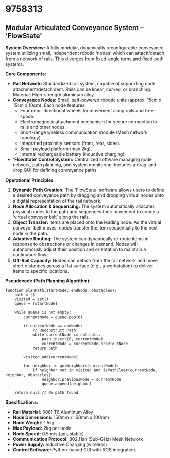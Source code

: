 # 9758313

## Modular Articulated Conveyance System – ‘FlowState’

**System Overview:** A fully modular, dynamically reconfigurable conveyance system utilizing small, independent robotic ‘nodes’ which can attach/detach from a network of rails. This diverges from fixed-angle turns and fixed-path systems.

**Core Components:**

*   **Rail Network:** Standardized rail system, capable of supporting node attachment/detachment. Rails can be linear, curved, or branching. Material: High-strength aluminum alloy.
*   **Conveyance Nodes:** Small, self-powered robotic units (approx. 15cm x 15cm x 10cm). Each node features:
    *   Four omni-directional wheels for movement along rails and free-space.
    *   Electromagnetic attachment mechanism for secure connection to rails and other nodes.
    *   Short-range wireless communication module (Mesh network topology).
    *   Integrated proximity sensors (front, rear, sides).
    *   Small payload platform (max 2kg).
    *   Internal rechargeable battery (inductive charging).
*   **‘FlowState’ Control System:** Centralized software managing node network, path planning, and system monitoring. Includes a drag-and-drop GUI for defining conveyance paths.

**Operational Principles:**

1.  **Dynamic Path Creation:** The 'FlowState' software allows users to define a desired conveyance path by dragging and dropping virtual nodes onto a digital representation of the rail network.
2.  **Node Allocation & Sequencing:** The system automatically allocates physical nodes to the path and sequences their movement to create a ‘virtual conveyor belt’ along the rails.
3.  **Object Transfer:** Items are placed onto the leading node. As the virtual conveyor belt moves, nodes transfer the item sequentially to the next node in the path.
4.  **Adaptive Routing:** The system can dynamically re-route items in response to obstructions or changes in demand. Nodes will autonomously adjust their position and orientation to maintain a continuous flow.
5.  **Off-Rail Capacity:** Nodes can detach from the rail network and move short distances across a flat surface (e.g., a workstation) to deliver items to specific locations.

**Pseudocode (Path Planning Algorithm):**

```
function planPath(startNode, endNode, obstacles):
    path = []
    visited = set()
    queue = [startNode]

    while queue is not empty:
        currentNode = queue.pop(0)

        if currentNode == endNode:
            // Reconstruct Path
            while currentNode is not null:
                path.insert(0, currentNode)
                currentNode = currentNode.previousNode
            return path

        visited.add(currentNode)

        for neighbor in getNeighbors(currentNode):
            if neighbor not in visited and isPathClear(currentNode, neighbor, obstacles):
                neighbor.previousNode = currentNode
                queue.append(neighbor)

    return null // No path found
```

**Specifications:**

*   **Rail Material:** 6061-T6 Aluminum Alloy
*   **Node Dimensions:** 150mm x 150mm x 100mm
*   **Node Weight:** 1.5kg
*   **Max Payload:** 2kg per node
*   **Node Speed:** 0.5 m/s (adjustable)
*   **Communication Protocol:** 802.11ah (Sub-GHz) Mesh Network
*   **Power Supply:** Inductive Charging (wireless)
*   **Control Software:** Python-based GUI with ROS integration.